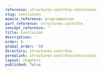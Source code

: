 ```yaml
---
reference: structures-contrôle-conclusion
slug: conclusion
module_reference: programmation
part_reference: structures-contrôle
concept_reference: ''
title: Conclusion
description: ''
order: 8
global_order: '34'
directory: structures-contrôle
permalink: structures-contrôle/conclusion
layout: chapters
published: false
---
```

